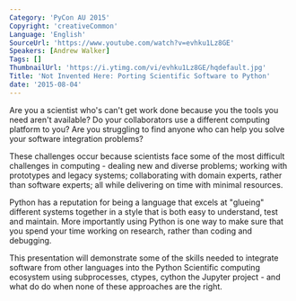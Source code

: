 ```yaml
---
Category: 'PyCon AU 2015'
Copyright: 'creativeCommon'
Language: 'English'
SourceUrl: 'https://www.youtube.com/watch?v=evhku1Lz8GE'
Speakers: [Andrew Walker]
Tags: []
ThumbnailUrl: 'https://i.ytimg.com/vi/evhku1Lz8GE/hqdefault.jpg'
Title: 'Not Invented Here: Porting Scientific Software to Python'
date: '2015-08-04'
---
```

Are you a scientist who's can't get work done because you the tools you need aren't available?  Do your collaborators use a different computing platform to you?  Are you struggling to find anyone who can help you solve your software integration problems?

These challenges occur because scientists face some of the most difficult challenges in computing  - dealing new and diverse problems;  working with prototypes and legacy systems; collaborating with domain experts, rather than software experts; all while delivering on time with minimal resources. 

Python has a reputation for being a language that excels at "glueing" different systems together in a style that is both easy to understand, test and maintain. More importantly using Python is one way to make sure that you spend your time working on research, rather than coding and debugging.

This presentation will demonstrate some of the skills needed to integrate software from other languages into the Python Scientific computing ecosystem using subprocesses, ctypes, cython the Jupyter project - and what do do when none of these approaches are the right.


